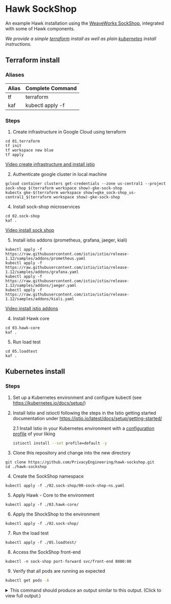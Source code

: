 # Hawk SockShop

An example Hawk installation using the [WeaveWorks SockShop](https://github.com/microservices-demo/microservices-demo), integrated with some of Hawk components.

_We provide a simple [terraform](#terraform-install) install as well as plain [kubernetes](#kubernetes-install) install instructions._

## Terraform install
### Aliases

| Alias | Complete Command  |
|-------|-------------------|
| tf    | terraform         |
| kaf   | kubectl apply -f |

### Steps

1. Create infrastructure in Google Cloud using terraform

```shell
cd 01.terraform
tf init
tf workspace new blue
tf apply
```

[Video create infrastructure and install istio](https://asciinema.org/a/MzscarSqYi1P3z3LNUV9vm0JR)

2. Authenticate google cluster in local machine

```shell
gcloud container clusters get-credentials --zone us-central1 --project sock-shop $(terraform workspace show)-gke-sock-shop
kubectx gke-$(terraform workspace show)=gke_sock-shop_us-central1_$(terraform workspace show)-gke-sock-shop
```

4. Install sock-shop microservices

```shell
cd 02.sock-shop
kaf .
```

[Video install sock shop](https://asciinema.org/a/uN3g87DLAzl1B9c2qr2zjMREk)

5. Install istio addons (prometheus, grafana, jaeger, kiali)

````shell
kubectl apply -f https://raw.githubusercontent.com/istio/istio/release-1.12/samples/addons/prometheus.yaml
kubectl apply -f https://raw.githubusercontent.com/istio/istio/release-1.12/samples/addons/grafana.yaml
kubectl apply -f https://raw.githubusercontent.com/istio/istio/release-1.12/samples/addons/jaeger.yaml
kubectl apply -f https://raw.githubusercontent.com/istio/istio/release-1.12/samples/addons/kiali.yaml
````

[Video install istio addons](https://asciinema.org/a/ABzY6L75Bvp5H0nvd9SwL7JfG)

4. Install Hawk core

```shell
cd 03.hawk-core
kaf .
```

5. Run load test

```shell
cd 05.loadtest
kaf .
```


## Kubernetes install
### Steps

1. Set up a Kubernetes environment and configure kubectl (see https://kubernetes.io/docs/setup/)

2. Install Istio and istioctl following the steps in the Istio getting started documentation under https://istio.io/latest/docs/setup/getting-started/

    2.1 Install Istio in your Kubernetes environment with a [configuration profile](https://istio.io/latest/docs/setup/additional-setup/config-profiles/) of your liking
    ```sh
    istioctl install --set profile=default -y
    ```

3. Clone this repository and change into the new directory
```shell
git clone https://github.com/PrivacyEngineering/hawk-sockshop.git
cd ./hawk-sockshop
```

4. Create the SockShop namespace
```shell
kubectl apply -f ./02.sock-shop/00-sock-shop-ns.yaml
```

5. Apply Hawk - Core to the environment
```shell
kubectl apply -f ./03.hawk-core/
```

6. Apply the ShockShop to the environment
```shell
kubectl apply -f ./02.sock-shop/
```

7. Run the load test
```shell
kubectl apply -f ./05.loadtest/
``` 

8. Access the SockShop front-end
```shell
kubectl -n sock-shop port-forward svc/front-end 8080:80
```

9. Verify that all pods are running as expected
```sh
kubectl get pods -A
```

<details>
<summary>This command should produce an output similar to this output. (Click to view full output.)</summary>

```sh
NAMESPACE      NAME                                       READY   STATUS 
hawk-ns        collector-cli-deployment-b499c4bd6-zrcbs   2/2     Running
hawk-ns        collector-db-v1-d869b4bb4-rgsk8            2/2     Running
hawk-ns        collector-go-deployment-6989dbb8b-rshlx    2/2     Running
hawk-ns        collector-v1-7d45888f65-9c72b              2/2     Running
hawk-ns        grafana-deployment-5954d7b4d7-rjqqt        1/1     Running
hawk-ns        rabbitmq-deployment-5df9bcd5b9-bbrbs       2/2     Running
istio-system   istio-ingressgateway-79cc8bf885-xm4kz      1/1     Running
istio-system   istiod-777dc7ffbc-s4brz                    1/1     Running
kube-system    coredns-787d4945fb-jw5df                   1/1     Running
kube-system    etcd-minikube                              1/1     Running
kube-system    kube-apiserver-minikube                    1/1     Running
kube-system    kube-controller-manager-minikube           1/1     Running
kube-system    kube-proxy-mfj8c                           1/1     Running
kube-system    kube-scheduler-minikube                    1/1     Running
kube-system    storage-provisioner                        1/1     Running
loadtest       load-test-v1-78cdbc5956-bwph7              2/2     Running
loadtest       load-test-v1-78cdbc5956-ldfq4              2/2     Running
sock-shop      carts-db-v1-66f65f754d-pqhrq               2/2     Running
sock-shop      carts-v1-7c75f458ff-4mfck                  2/2     Running
sock-shop      catalogue-db-v1-6559f59f5b-j6lpp           2/2     Running
sock-shop      catalogue-v1-5dffc66796-z4kgs              2/2     Running
sock-shop      front-end-v1-5f7df97cbd-t24n5              2/2     Running
sock-shop      orders-db-v1-7795cc68bb-smn75              2/2     Running
sock-shop      orders-v1-75cdd99c49-25pnk                 2/2     Running
sock-shop      payment-v1-8694bd9444-t7vbg                2/2     Running
sock-shop      queue-master-v1-5864c5b6f5-xh6zm           2/2     Running
sock-shop      rabbitmq-v1-7dd9b9f8bc-6c5z8               3/3     Running
sock-shop      session-db-v1-75fbf4d78b-l8djx             2/2     Running
sock-shop      shipping-v1-567486c748-6sgzf               2/2     Running
sock-shop      user-db-v1-584cbb8778-wqbh2                2/2     Running
sock-shop      user-v1-77fd8bccd9-tgpb8                   2/2     Running
```

</details>
